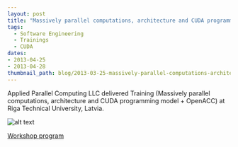 ```yaml
---
layout: post
title: "Massively parallel computations, architecture and CUDA programming model + OpenACC"
tags:
  - Software Engineering
  - Trainings
  - CUDA
dates:
- 2013-04-25
- 2013-04-28
thumbnail_path: blog/2013-03-25-massively-parallel-computations-architecture-and-cuda-programming-model-openacc-riga-technical-university/university_logo.png
---
```


Applied Parallel Computing LLC delivered Training (Massively parallel computations, architecture and CUDA programming model + OpenACC) at Riga Technical University, Latvia.

![alt text](\assets\img\blog\2013-03-25-massively-parallel-computations-architecture-and-cuda-programming-model-openacc-riga-technical-university/university_logo.png "Logo Title Text 1")

[Workshop program](\assets\img\blog\2013-03-25-massively-parallel-computations-architecture-and-cuda-programming-model-openacc-riga-technical-university/Riga_March2013.pdf)
